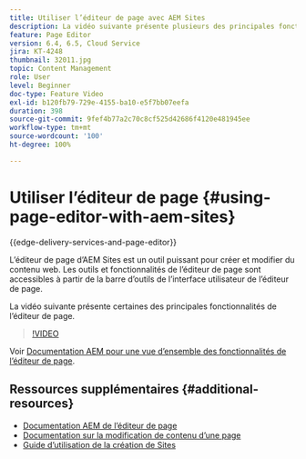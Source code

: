 ```yaml
---
title: Utiliser l’éditeur de page avec AEM Sites
description: La vidéo suivante présente plusieurs des principales fonctionnalités de l’éditeur de Sites pour interface utilisateur tactile dans Adobe Experience Manager.
feature: Page Editor
version: 6.4, 6.5, Cloud Service
jira: KT-4248
thumbnail: 32011.jpg
topic: Content Management
role: User
level: Beginner
doc-type: Feature Video
exl-id: b120fb79-729e-4155-ba10-e5f7bb07eefa
duration: 398
source-git-commit: 9fef4b77a2c70c8cf525d42686f4120e481945ee
workflow-type: tm+mt
source-wordcount: '100'
ht-degree: 100%

---
```


# Utiliser l’éditeur de page {#using-page-editor-with-aem-sites}

{{edge-delivery-services-and-page-editor}}

L’éditeur de page d’AEM Sites est un outil puissant pour créer et modifier du contenu web. Les outils et fonctionnalités de l’éditeur de page sont accessibles à partir de la barre d’outils de l’interface utilisateur de l’éditeur de page.

La vidéo suivante présente certaines des principales fonctionnalités de l’éditeur de page.

>[!VIDEO](https://video.tv.adobe.com/v/32011?quality=12&learn=on)


Voir [Documentation AEM pour une vue d’ensemble des fonctionnalités de l’éditeur de page](https://experienceleague.adobe.com/docs/experience-manager-cloud-service/content/sites/authoring/fundamentals/editing-content.html?lang=fr).

## Ressources supplémentaires {#additional-resources}

* [Documentation AEM de l’éditeur de page](https://experienceleague.adobe.com/docs/experience-manager-cloud-service/content/sites/authoring/fundamentals/editing-content.html?lang=fr)
* [Documentation sur la modification de contenu d’une page](https://experienceleague.adobe.com/docs/experience-manager-65/authoring/authoring/editing-content.html?lang=fr)
* [Guide d’utilisation de la création de Sites](https://experienceleague.adobe.com/docs/experience-manager-65/authoring/home.html?lang=fr)
